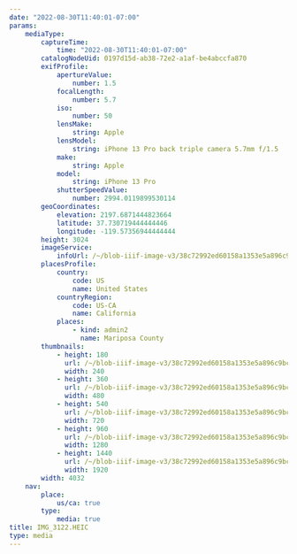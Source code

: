 ```yaml
---
date: "2022-08-30T11:40:01-07:00"
params:
    mediaType:
        captureTime:
            time: "2022-08-30T11:40:01-07:00"
        catalogNodeUid: 0197d15d-ab38-72e2-a1af-be4abccfa870
        exifProfile:
            apertureValue:
                number: 1.5
            focalLength:
                number: 5.7
            iso:
                number: 50
            lensMake:
                string: Apple
            lensModel:
                string: iPhone 13 Pro back triple camera 5.7mm f/1.5
            make:
                string: Apple
            model:
                string: iPhone 13 Pro
            shutterSpeedValue:
                number: 2994.0119899530114
        geoCoordinates:
            elevation: 2197.6871444823664
            latitude: 37.730719444444446
            longitude: -119.57356944444444
        height: 3024
        imageService:
            infoUrl: /~/blob-iiif-image-v3/38c72992ed60158a1353e5a896c9bc9a473deb864c2a0863e174dae06532b5e0/info.json
        placesProfile:
            country:
                code: US
                name: United States
            countryRegion:
                code: US-CA
                name: California
            places:
                - kind: admin2
                  name: Mariposa County
        thumbnails:
            - height: 180
              url: /~/blob-iiif-image-v3/38c72992ed60158a1353e5a896c9bc9a473deb864c2a0863e174dae06532b5e0/full/240%2C180/0/default.jpg
              width: 240
            - height: 360
              url: /~/blob-iiif-image-v3/38c72992ed60158a1353e5a896c9bc9a473deb864c2a0863e174dae06532b5e0/full/480%2C360/0/default.jpg
              width: 480
            - height: 540
              url: /~/blob-iiif-image-v3/38c72992ed60158a1353e5a896c9bc9a473deb864c2a0863e174dae06532b5e0/full/720%2C540/0/default.jpg
              width: 720
            - height: 960
              url: /~/blob-iiif-image-v3/38c72992ed60158a1353e5a896c9bc9a473deb864c2a0863e174dae06532b5e0/full/1280%2C960/0/default.jpg
              width: 1280
            - height: 1440
              url: /~/blob-iiif-image-v3/38c72992ed60158a1353e5a896c9bc9a473deb864c2a0863e174dae06532b5e0/full/1920%2C1440/0/default.jpg
              width: 1920
        width: 4032
    nav:
        place:
            us/ca: true
        type:
            media: true
title: IMG_3122.HEIC
type: media
---
```

